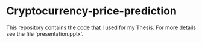 # Cryptocurrency-price-prediction
This repository contains the code that I used for my Thesis. For more details see the file 'presentation.pptx'.
